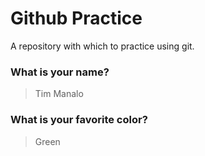 # Github Practice

A repository with which to practice using git.

### What is your name?

> Tim Manalo


### What is your favorite color?

> Green
